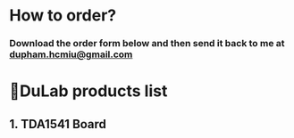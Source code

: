 # How to order?  
### Download the order form below and then send it back to me at dupham.hcmiu@gmail.com

# DuLab products list

## 1. TDA1541 Board
